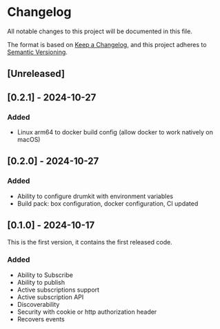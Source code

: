 # Changelog
All notable changes to this project will be documented in this file.

The format is based on [Keep a Changelog](https://keepachangelog.com/en/1.0.0/),
and this project adheres to [Semantic Versioning](https://semver.org/spec/v2.0.0.html).

## [Unreleased]

## [0.2.1] - 2024-10-27

### Added

- Linux arm64 to docker build config (allow docker to work natively on macOS)

## [0.2.0] - 2024-10-27

### Added

- Ability to configure drumkit with environment variables
- Build pack: box configuration, docker configuration, CI updated

## [0.1.0] - 2024-10-17

This is the first version, it contains the first released code.

### Added

- Ability to Subscribe
- Ability to publish
- Active subscriptions support
- Active subscription API
- Discoverability
- Security with cookie or http authorization header
- Recovers events
